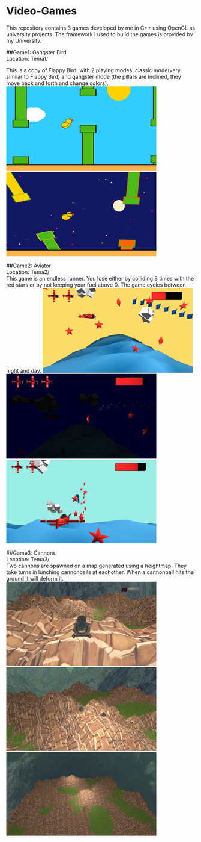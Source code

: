 # Video-Games
This repository contains 3 games developed by me in C++ using OpenGL as university projects.
The framework I used to build the games is provided by my University.

##Game1: Gangster Bird  
Location: Tema1/ 

This is a copy of Flappy Bird, with 2 playing modes: classic mode(very similar to Flappy Bird) and gangster mode (the pillars are inclined, they move back and forth and change colors).
<img src="images/t1_p1.png" width=400>
<img src="images/t1_p2.png" width=400>

##Game2: Aviator  
Location: Tema2/  
This game is an endless runner. You lose either by colliding 3 times with the red stars or by not keeping your fuel above 0.
The game cycles between night and day.
<img src="images/t2_p1.png" width=400>
<img src="images/t2_p2.png" width=400>
<img src="images/t2_p3.png" width=400>

##Game3: Cannons  
Location: Tema3/  
Two cannons are spawned on a map generated using a heightmap. They take turns in lunching cannonballs at eachother.
When a cannonball hits the ground it will deform it.
<img src="images/t3_p1.png" width=400>
<img src="images/t3_p2.png" width=400>
<img src="images/t3_p3.png" width=400>
